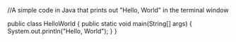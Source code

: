 //A simple code in Java that prints out "Hello, World" in the terminal window

public class HelloWorld {
  public static void main(String[] args) {
    System.out.println("Hello, World");
    }
}
